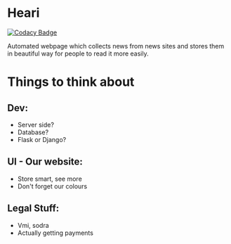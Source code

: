 # Heari

[![Codacy Badge](https://api.codacy.com/project/badge/Grade/efe2f97e512742369f1eaabba6c00ad4)](https://app.codacy.com/gh/marusqq/Heari?utm_source=github.com&utm_medium=referral&utm_content=marusqq/Heari&utm_campaign=Badge_Grade)

Automated webpage which collects news from news sites and stores them in beautiful way for people to read it more easily.

# Things to think about
## Dev:

* Server side?
* Database?
* Flask or Django?

## UI - Our website:

* Store smart, see more
* Don't forget our colours


## Legal Stuff:

* Vmi, sodra
* Actually getting payments

